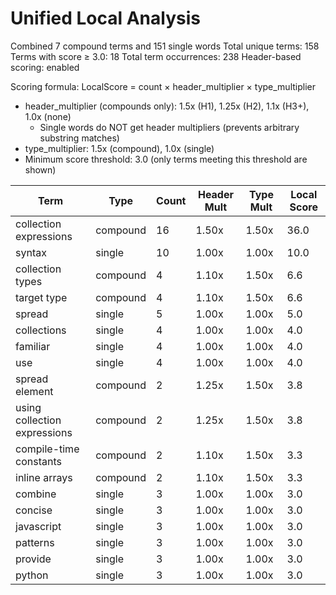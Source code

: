 # Unified Local Analysis

Combined 7 compound terms and 151 single words
Total unique terms: 158
Terms with score ≥ 3.0: 18
Total term occurrences: 238
Header-based scoring: enabled

Scoring formula: LocalScore = count × header_multiplier × type_multiplier
- header_multiplier (compounds only): 1.5x (H1), 1.25x (H2), 1.1x (H3+), 1.0x (none)
  - Single words do NOT get header multipliers (prevents arbitrary substring matches)
- type_multiplier: 1.5x (compound), 1.0x (single)
- Minimum score threshold: 3.0 (only terms meeting this threshold are shown)

| Term | Type | Count | Header Mult | Type Mult | Local Score |
|------|------|-------|-------------|-----------|-------------|
| collection expressions | compound | 16 | 1.50x | 1.50x | 36.0 |
| syntax | single | 10 | 1.00x | 1.00x | 10.0 |
| collection types | compound | 4 | 1.10x | 1.50x | 6.6 |
| target type | compound | 4 | 1.10x | 1.50x | 6.6 |
| spread | single | 5 | 1.00x | 1.00x | 5.0 |
| collections | single | 4 | 1.00x | 1.00x | 4.0 |
| familiar | single | 4 | 1.00x | 1.00x | 4.0 |
| use | single | 4 | 1.00x | 1.00x | 4.0 |
| spread element | compound | 2 | 1.25x | 1.50x | 3.8 |
| using collection expressions | compound | 2 | 1.25x | 1.50x | 3.8 |
| compile-time constants | compound | 2 | 1.10x | 1.50x | 3.3 |
| inline arrays | compound | 2 | 1.10x | 1.50x | 3.3 |
| combine | single | 3 | 1.00x | 1.00x | 3.0 |
| concise | single | 3 | 1.00x | 1.00x | 3.0 |
| javascript | single | 3 | 1.00x | 1.00x | 3.0 |
| patterns | single | 3 | 1.00x | 1.00x | 3.0 |
| provide | single | 3 | 1.00x | 1.00x | 3.0 |
| python | single | 3 | 1.00x | 1.00x | 3.0 |
